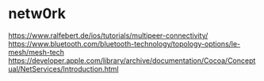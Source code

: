 # netw0rk
https://www.ralfebert.de/ios/tutorials/multipeer-connectivity/
https://www.bluetooth.com/bluetooth-technology/topology-options/le-mesh/mesh-tech
https://developer.apple.com/library/archive/documentation/Cocoa/Conceptual/NetServices/Introduction.html
